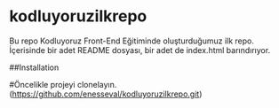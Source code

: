 # kodluyoruzilkrepo
Bu repo Kodluyoruz Front-End Eğitiminde oluşturduğumuz ilk repo. İçerisinde bir adet README dosyası, bir adet de index.html barındırıyor.

##Installation

#Öncelikle projeyi clonelayın.(https://github.com/enesseval/kodluyoruzilkrepo.git)
